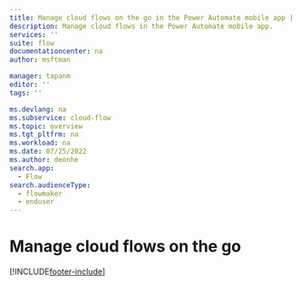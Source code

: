 ```yaml
---
title: Manage cloud flows on the go in the Power Automate mobile app | Microsoft Docs
description: Manage cloud flows in the Power Automate mobile app.
services: ''
suite: flow
documentationcenter: na
author: msftman

manager: tapanm
editor: ''
tags: ''

ms.devlang: na
ms.subservice: cloud-flow
ms.topic: overview
ms.tgt_pltfrm: na
ms.workload: na
ms.date: 07/25/2022
ms.author: deonhe
search.app: 
  - Flow
search.audienceType: 
  - flowmaker
  - enduser
---
```

# Manage cloud flows on the go


[!INCLUDE[footer-include](includes/footer-banner.md)]